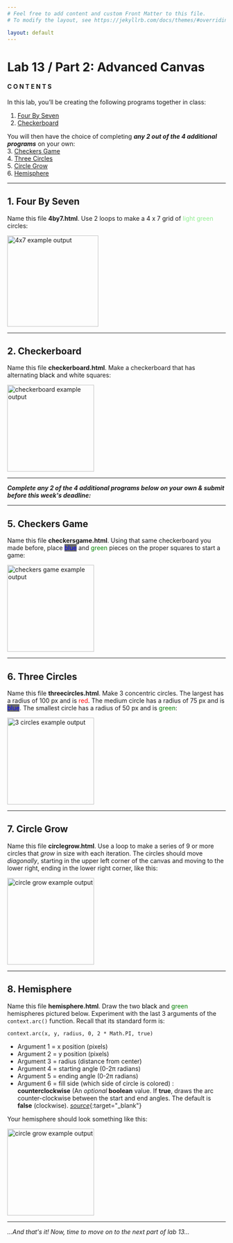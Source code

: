 ```yaml
---
# Feel free to add content and custom Front Matter to this file.
# To modify the layout, see https://jekyllrb.com/docs/themes/#overriding-theme-defaults

layout: default
---
```


# Lab 13 / Part 2: Advanced Canvas     

#### C O N T E N T S  
In this lab, you’ll be creating the following programs together in class:  
<!-- 1. <a href="#rowloop">Row Loop</a>   -->
<!-- 2. <a href="#columnloop">Column Loop</a>   -->
1. <a href="#4by7">Four By Seven</a>  
2. <a href="#checkerboard">Checkerboard</a>  

You will then have the choice of completing **_any 2 out of the 4 additional programs_** on your own:  
3. <a href="#checkersgame">Checkers Game</a>  
4. <a href="#threecircles">Three Circles</a>  
5. <a href="#circlegrow">Circle Grow</a>  
6. <a href="#hemisphere">Hemisphere</a>  

* * *  

<!-- <a id="rowloop"></a>
## 1. Row Loop    

Name this file **rowloop.html**. Use a loop to make a row of 5 <span style="color: pink">pink</span> circles:  

<img src="/Goldford-MTEC1003/labs/13/img/ex.rowloop.png" alt="row loop example output" width="300px">  

* * *   

<a id="columnloop"></a>
## 2. Column Loop  

Name this file **columnloop.html**. Use a loop to make a column of 5 <span style="color: LightBlue">light blue</span> circles:  

<img src="/Goldford-MTEC1003/labs/13/img/ex.columnloop.png" alt="column loop example output" width="60px">  

* * *    -->

<a id="4by7"></a>
## 1. Four By Seven  

Name this file **4by7.html**. Use 2 loops to make a 4 x 7 grid of <span style="color: LightGreen">light green</span> circles:  

<img src="/Goldford-MTEC1003/labs/13/img/ex.4x7.png" alt="4x7 example output" width="210px">  

* * *  

<a id="checkerboard"></a>
## 2. Checkerboard    

Name this file **checkerboard.html**. Make a checkerboard that has alternating <span style="color: black;background-color:white;">black</span> and white squares:  

<img src="/Goldford-MTEC1003/labs/13/img/ex.checkerboard.png" alt="checkerboard example output" width="200px">  

* * *  

**_Complete any 2 of the 4 additional programs below on your own & submit before this week's deadline:_**  

* * *  

<a id="checkersgame"></a>
## 5. Checkers Game    

Name this file **checkersgame.html**. Using that same checkerboard you made before, place <span style="color: blue;background-color:DimGray;">blue</span> and <span style="color: green">green</span> pieces on the proper squares to start a game:  

<img src="/Goldford-MTEC1003/labs/13/img/ex.checkersgame.png" alt="checkers game example output" width="200px">  

* * *  

<a id="threecircles"></a>
## 6. Three Circles      

Name this file **threecircles.html**. Make 3 concentric circles. The largest has a radius of 100 px and is <span style="color: red">red</span>. The medium circle has a radius of 75 px and is <span style="color: blue;background-color:DimGray;">blue</span>. The smallest circle has a radius of 50 px and is <span style="color: green">green</span>:  

<img src="/Goldford-MTEC1003/labs/13/img/ex.threecircles.png" alt="3 circles example output" width="200px">  

* * *  

<a id="circlegrow"></a>
## 7. Circle Grow      

Name this file **circlegrow.html**. Use a loop to make a series of 9 or more circles that _grow_ in size with each iteration. The circles should move _diagonally_, starting in the upper left corner of the canvas and moving to the lower right, ending in the lower right corner, like this:  

<img src="/Goldford-MTEC1003/labs/13/img/ex.circlegrow.png" alt="circle grow example output" width="200px">  

* * *  

<a id="hemisphere"></a>
## 8. Hemisphere      

Name this file **hemisphere.html**. Draw the two <span style="color: black;background-color:white;">black</span> and <span style="color: green">green</span> hemispheres pictured below. Experiment with the last 3 arguments of the `context.arc()` function. Recall that its standard form is:  

`context.arc(x, y, radius, 0, 2 * Math.PI, true)`  

* Argument 1 = x position (pixels)  
* Argument 2 = y position (pixels)  
* Argument 3 = radius (distance from center)  
* Argument 4 = starting angle (0-2π radians)  
* Argument 5 = ending angle (0-2π radians)  
* Argument 6 = fill side (which side of circle is colored) : **counterclockwise** (An _optional_ **boolean** value. If **true**, draws the arc counter-clockwise between the start and end angles. The default is **false** (clockwise). [_source_](https://developer.mozilla.org/en-US/docs/Web/API/CanvasRenderingContext2D/arc){:target="_blank"}  

Your hemisphere should look something like this:

<img src="/Goldford-MTEC1003/labs/13/img/ex.hemisphere.png" alt="circle grow example output" width="200px">  

* * *  

_...And that's it! Now, time to move on to the next part of lab 13..._  
